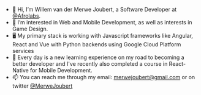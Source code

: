 - 👋 Hi, I’m Willem van der Merwe Joubert, a Software Developer at [@Afrolabs](http://afrolabs.co.za/).
- 👀 I’m interested in Web and Mobile Development, as well as interests in Game Design.
- 🖥️ My primary stack is working with Javascript frameworks like Angular, React and Vue with Python backends using Google Cloud Platform services
- 🌱 Every day is a new learning experience on my road to becoming a better developer and I've recently also completed a course in React-Native for Mobile Development.
- 📫 You can reach me through my email: merwejoubert@gmail.com or on twitter [@MerweJoubert](https://twitter.com/MerweJoubert)

<!---
Merwe-Afrolabs/Merwe-Afrolabs is a ✨ special ✨ repository because its `README.md` (this file) appears on your GitHub profile.
You can click the Preview link to take a look at your changes.
--->
